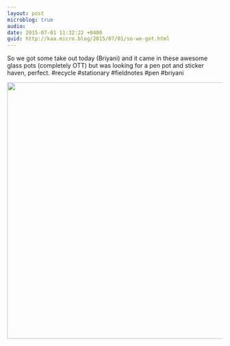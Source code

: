 ```yaml
---
layout: post
microblog: true
audio: 
date: 2015-07-01 11:32:22 +0400
guid: http://kaa.micro.blog/2015/07/01/so-we-got.html
---
```

So we got some take out today (Briyani) and it came in these awesome glass pots (completely OTT) but was looking for a pen pot and sticker haven, perfect. #recycle #stationary #fieldnotes #pen #briyani

<img src="https://www.kaa.bz/uploads/2018/d941995bec.jpg" width="600" height="600" />
